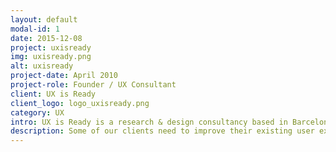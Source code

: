 ```yaml
---
layout: default
modal-id: 1
date: 2015-12-08
project: uxisready
img: uxisready.png
alt: uxisready
project-date: April 2010
project-role: Founder / UX Consultant
client: UX is Ready
client_logo: logo_uxisready.png
category: UX
intro: UX is Ready is a research & design consultancy based in Barcelona, working with clients both locally and Internationally.
description: Some of our clients need to improve their existing user experiences, while others hire us to craft a new product or service. We tailor our process to meet each clients needs, shaping products and services that work and customers enjoy using.
---
```

